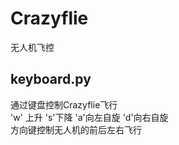 # Crazyflie
无人机飞控

## keyboard.py  
通过键盘控制Crazyflie飞行  
'w' 上升  's'下降  'a'向左自旋  'd'向右自旋  
方向键控制无人机的前后左右飞行  
